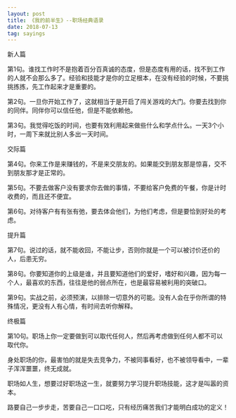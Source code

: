 ```yaml
---
layout: post
title: 《我的前半生》--职场经典语录 
date: 2018-07-13
tag: sayings
---
```

新人篇

第1句。谁找工作时不是抱着百分百真诚的态度，但是态度有用的话，找不到工作的人就不会那么多了。经验和技能才是你的立足根本，在没有经验的时候，不要挑挑拣拣，先工作起来才是重要的。

第2句。一旦你开始工作了，这就相当于是开启了闯关游戏的大门。你要去找到你的同伴。同伴你可以信任他，但是不能依赖他。

第3句。我觉得吃饭的时间，也要有效利用起来做些什么和学点什么。一天3个小时，一周下来就比别人多出一天时间。

交际篇

第4句。你来工作是来赚钱的，不是来交朋友的。如果能交到朋友那是惊喜，交不到朋友那才是正常的。

第5句。不要去做客户没有要求你去做的事情，不要给客户免费的午餐，你是计时收费的，而且还不便宜。

第6句。对待客户有有张有弛，要去体会他们，为他们考虑，但是要恰到好处的考虑。

提升篇

第7句。说过的话，就不能收回，不能让步，否则你就是一个可以被讨价还价的人，后患无穷。

第8句。你要知道你的上级是谁，并且要知道他们的爱好，嗜好和兴趣，因为每一个人，最喜欢的东西，往往是他的弱点所在，也是最容易被利用的突破口。

第9句。实战之前，必须预演，以排除一切意外的可能。没有人会在乎你所谓的特殊情况，更没有人有心情，有时间去听你解释。

终极篇

第10句。职场上你一定要做到可以取代任何人，然后再考虑做到任何人都不可以取代你。

身处职场的你，最害怕的就是失去竞争力，不被同事看好，也不被领导看中，一辈子浑浑噩噩，终无成就。

职场如人生，想要过好职场这一生，就要努力学习提升职场技能，这才是叫嚣的资本。

路要自己一步步走，苦要自己一口口吃，只有经历痛苦我们才能明白成功的定义！
